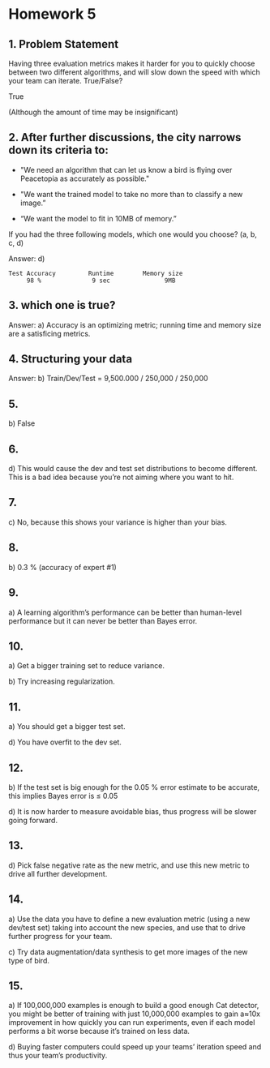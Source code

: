 # Homework 5

## 1. Problem Statement

Having three evaluation metrics makes it harder for you to quickly choose between two different algorithms, 
and will slow down the speed with which your team can iterate. 
True/False?

True

(Although the amount of time may be insignificant)


 

## 2. After further discussions, the city narrows down its criteria to:

- "We need an algorithm that can let us know a bird is flying over Peacetopia as accurately as possible."

- "We want the trained model to take no more than to classify a new image.”

- “We want the model to fit in 10MB of memory.”

If you had the three following models, which one would you choose? (a, b, c, d)

Answer: d)

    Test Accuracy 	      Runtime     	 Memory size    
         98 %              9 sec 	           9MB




## 3. which one is true?

Answer: a) Accuracy is an optimizing metric; running time and memory size are a satisficing metrics.

## 4. Structuring your data

Answer: b) Train/Dev/Test = 9,500.000 / 250,000 / 250,000

## 5.

b) False

## 6.

d) This would cause the dev and test set distributions to become different. 
This is a bad idea because you’re not aiming where you want to hit.

## 7.

c) No, because this shows your variance is higher than your bias.

## 8.

b) 0.3 % (accuracy of expert #1)

## 9. 

a) A learning algorithm’s performance can be better than human-level 
performance but it can never be better than Bayes error.

## 10.

a) Get a bigger training set to reduce variance.

b) Try increasing regularization.

## 11.

a) You should get a bigger test set.

d) You have overfit to the dev set.

## 12.

b) If the test set is big enough for the 0.05 % error estimate to be accurate, this implies Bayes error is ≤ 0.05

d) It is now harder to measure avoidable bias, thus progress will be slower going forward.

## 13.

d) Pick false negative rate as the new metric, and use this new metric to drive all further development.

## 14.

a) Use the data you have to define a new evaluation metric (using a new dev/test set) taking into account the new species, and use that to drive further progress for your team.

c) Try data augmentation/data synthesis to get more images of the new type of bird.

## 15.

a) If 100,000,000 examples is enough to build a good enough Cat detector, 
you might be better of training with just 10,000,000 examples to gain a≈10x improvement
in how quickly you can run experiments, even if each model performs a bit worse 
because it’s trained on less data.

d) Buying faster computers could speed up your teams’ iteration speed and thus your team’s productivity.
